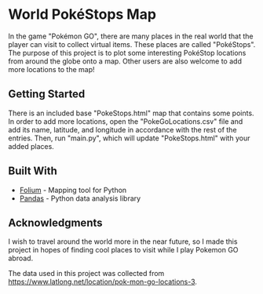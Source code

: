 # World PokéStops Map
In the game "Pokémon GO", there are many places in the real world that the player can visit to collect virtual items. These places are called "PokéStops". The purpose of this project is to plot some interesting PokéStop locations from around the globe onto a map. Other users are also welcome to add more locations to the map!

## Getting Started
There is an included base "PokeStops.html" map that contains some points. In order to add more locations, open the "PokeGoLocations.csv" file and add its name, latitude, and longitude in accordance with the rest of the entries. Then, run "main.py", which will update "PokeStops.html" with your added places.

## Built With
* [Folium](https://python-visualization.github.io/folium/) - Mapping tool for Python
* [Pandas](https://pandas.pydata.org/) - Python data analysis library

## Acknowledgments
I wish to travel around the world more in the near future, so I made this project in hopes of finding cool places to visit while I play Pokemon GO abroad.

The data used in this project was collected from https://www.latlong.net/location/pok-mon-go-locations-3.
